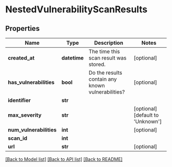 # NestedVulnerabilityScanResults

## Properties
Name | Type | Description | Notes
------------ | ------------- | ------------- | -------------
**created_at** | **datetime** | The time this scan result was stored. | [optional] 
**has_vulnerabilities** | **bool** | Do the results contain any known vulnerabilities? | [optional] 
**identifier** | **str** |  | 
**max_severity** | **str** |  | [optional] [default to 'Unknown']
**num_vulnerabilities** | **int** |  | [optional] 
**scan_id** | **int** |  | 
**url** | **str** |  | [optional] 

[[Back to Model list]](../README.md#documentation-for-models) [[Back to API list]](../README.md#documentation-for-api-endpoints) [[Back to README]](../README.md)


